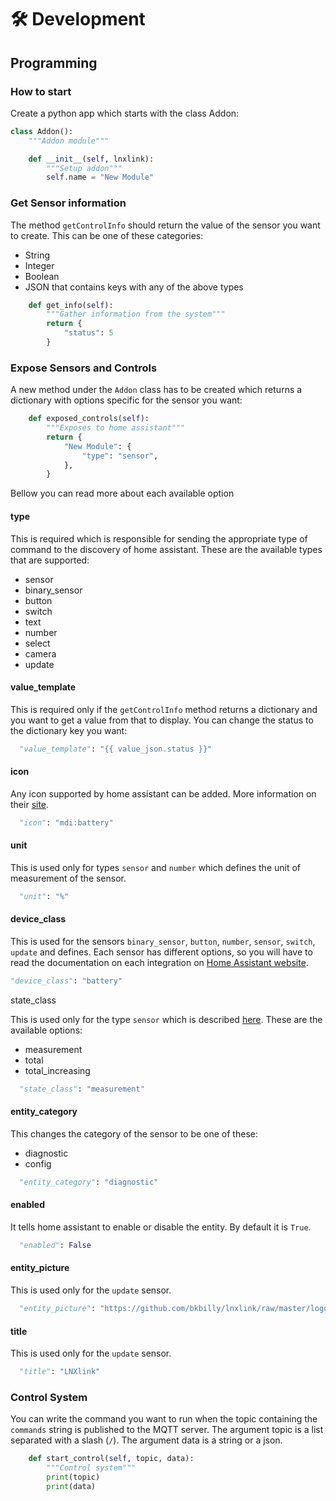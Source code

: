 # 🛠 Development

## Programming

### How to start

Create a python app which starts with the class Addon:

```python
class Addon():
    """Addon module"""

    def __init__(self, lnxlink):
        """Setup addon"""
        self.name = "New Module"
```

### Get Sensor information

The method `getControlInfo` should return the value of the sensor you want to create. This can be one of these categories:

* String
* Integer
* Boolean
* JSON that contains keys with any of the above types

```python
    def get_info(self):
        """Gather information from the system"""
        return {
            "status": 5
        }
```

### Expose Sensors and Controls

A new method under the `Addon` class has to be created which returns a dictionary with options specific for the sensor you want:

```python
    def exposed_controls(self):
        """Exposes to home assistant"""
        return {
            "New Module": {
                "type": "sensor",
            },
        }
```

Bellow you can read more about each available option

#### type

This is required which is responsible for sending the appropriate type of command to the discovery of home assistant. These are the available types that are supported:

* sensor
* binary\_sensor
* button
* switch
* text
* number
* select
* camera
* update

#### value\_template

This is required only if the `getControlInfo` method returns a dictionary and you want to get a value from that to display. You can change the status to the dictionary key you want:

```python
  "value_template": "{{ value_json.status }}"
```

#### icon

Any icon supported by home assistant can be added. More information on their [site](https://www.home-assistant.io/docs/frontend/icons/).

```python
  "icon": "mdi:battery"
```

#### unit

This is used only for types `sensor` and `number` which defines the unit of measurement of the sensor.

```python
  "unit": "%"
```

#### device\_class

This is used for the sensors `binary_sensor`, `button`, `number`, `sensor`, `switch`, `update` and defines. Each sensor has different options, so you will have to read the documentation on each integration on [Home Assistant website](https://www.home-assistant.io/integrations/).

```python
"device_class": "battery"
```

state\_class

This is used only for the type `sensor` which is described [here](https://developers.home-assistant.io/docs/core/entity/sensor/#available-state-classes). These are the available options:

* measurement
* total
* total\_increasing

```python
  "state_class": "measurement"
```

#### entity\_category

This changes the category of the sensor to be one of these:

* diagnostic
* config

```python
  "entity_category": "diagnostic"
```

#### enabled

It tells home assistant to enable or disable the entity. By default it is `True`.

```python
  "enabled": False
```

#### entity\_picture

This is used only for the `update` sensor.

```python
  "entity_picture": "https://github.com/bkbilly/lnxlink/raw/master/logo.png?raw=true"
```

#### title

This is used only for the `update` sensor.

```python
  "title": "LNXlink"
```

### Control System

You can write the command you want to run when the topic containing the `commands` string is published to the MQTT server. The argument topic is a list separated with a slash (`/`). The argument data is a string or a json.

```python
    def start_control(self, topic, data):
        """Control system"""
        print(topic)
        print(data)
```

